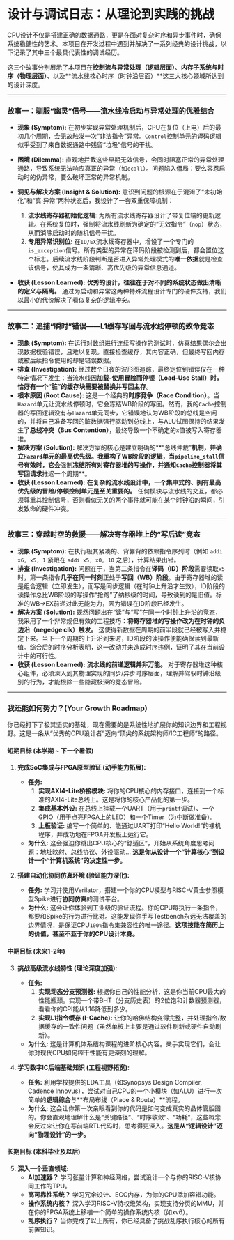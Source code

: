 # 设计与调试日志：从理论到实践的挑战

CPU设计不仅是搭建正确的数据通路，更是在面对复杂时序和异步事件时，确保系统稳健性的艺术。本项目在开发过程中遇到并解决了一系列经典的设计挑战，以下记录了其中三个最具代表性的调试经历。

这三个故事分别展示了本项目在**控制流与异常处理（逻辑层面）**、**内存子系统与时序（物理层面）**、以及**流水线核心时序（时钟沿层面）**这三大核心领域所达到的设计深度。

---

### 故事一：驯服“幽灵”信号——流水线冷启动与异常处理的优雅结合

*   **现象 (Symptom):** 在初步实现异常处理机制后，CPU在复位（上电）后的最初几个周期，会无故触发一次“非法指令”异常。`Control`控制单元的译码逻辑似乎受到了来自数据通路中残留“垃圾”信号的干扰。
*   **困境 (Dilemma):** 直观地拦截这些早期无效信号，会同时阻塞正常的异常处理通路，导致系统无法响应真正的异常（如`ecall`）。问题陷入僵局：要么容忍启动时的伪异常，要么破坏正常的异常机制。
*   **洞见与解决方案 (Insight & Solution):** 意识到问题的根源在于混淆了“未初始化”和“真·异常”两种状态后，我设计了一套双重保障机制：
    1.  **流水线寄存器初始化逻辑:** 为所有流水线寄存器设计了带复位端的更新逻辑。在系统复位时，强制将流水线刷新为确定的“无效指令”（`nop`）状态，从而消除启动时的随机信号干扰。
    2.  **专用异常识别位:** 在`ID/EX`流水线寄存器中，增设了一个专门的`is_exception`信号。所有类型的异常在译码阶段被检测到后，都会置位这个标志。后续流水线阶段判断是否进入异常处理模式的**唯一依据**就是检查该信号，使其成为一条清晰、高优先级的异常信息通道。

*   **收获 (Lesson Learned):** **优秀的设计，往往在于对不同的系统状态做出清晰的定义与隔离。** 通过为启动和异常这两种特殊流程设计专门的硬件支持，我们以最小的代价解决了看似复杂的逻辑冲突。

---

### 故事二：追捕“瞬时”错误——L1缓存写回与流水线停顿的致命竞态

*   **现象 (Symptom):** 在运行对数组进行连续写操作的测试时，仿真结果偶尔会出现数据校验错误，且难以复现。直接检查缓存，其内容正确，但最终写回内存或被后续指令使用的却是错误数据。
*   **排查 (Investigation):** 经过数个日夜的波形图追踪，最终定位到错误仅在一种特定情况下发生：当流水线因**加载-使用冒险而停顿（Load-Use Stall）**时，恰好有一个“脏”的缓存块需要被**替换并写回主存**。
*   **根本原因 (Root Cause):** 这是一个经典的**时序竞争（Race Condition）**。当`Hazard`单元让流水线停顿时，它会冻结WB阶段的写回。然而，我的`Cache`控制器的写回逻辑没有与`Hazard`单元同步，它错误地认为WB阶段的总线是空闲的，并将自己准备写回的脏数据强行驱动到总线上，与ALU试图保持的结果发生了**总线冲突（Bus Contention）**，最终导致一个不确定的`x`值被写入寄存器堆。
*   **解决方案 (Solution):** 解决方案的核心是建立明确的**“总线仲裁”**机制，并确立`Hazard`单元的最高优先级。我重构了WB阶段的逻辑，当`pipeline_stall`信号有效时，它会**强制**冻结所有对寄存器堆的写操作，并通知`Cache`控制器将其写回请求**推迟一个周期**。
*   **收获 (Lesson Learned):** **在复杂的流水线设计中，一个集中式的、拥有最高优先级的冒险/停顿控制单元是至关重要的。** 任何模块与流水线的交互，都必须尊重其控制信号，否则看似无关的两个事件就可能在某个时钟沿的瞬间，引发致命的硬件冲突。

---

### 故事三：穿越时空的救援——解决寄存器堆上的“写后读”竞态

*   **现象 (Symptom):** 在执行极其紧凑的、背靠背的依赖指令序列时（例如 `addi x6, x5, 1` 紧跟在 `addi x5, x0, 10` 之后），计算结果出错。
*   **排查 (Investigation):** 问题在于，当第二条指令在**译码（ID）阶段**需要读取`x5`时，第一条指令**几乎在同一时刻**正处于**写回（WB）阶段**。由于寄存器堆的读是组合逻辑（立即发生），而写是同步逻辑（在时钟上升沿才生效），ID阶段的读操作总比WB阶段的写操作“抢跑”了纳秒级的时间，导致读到的是旧值。标准的WB->EX前递对此无能为力，因为错误在ID阶段已经发生。
*   **解决方案 (Solution):** 既然问题出在“读”与“写”在同一个时钟上升沿的竞态，我采用了一个非常规但有效的工程技巧：**将寄存器堆的写操作改为在时钟的负边沿（negedge clk）触发。** 这使得新数据在周期的前半段就已经被写入并稳定下来。当下一个周期的上升沿到来时，ID阶段的读操作便能确保读到最新值。综合后的时序分析表明，这一改动并未造成时序违例，证明了其在当前设计中的可行性。
*   **收获 (Lesson Learned):** **流水线的前递逻辑并非万能。** 对于寄存器堆这种核心组件，必须深入到其物理实现的同步/异步时序层面，理解并驾驭时钟沿级别的行为，才能根除一些隐藏极深的竞态冒险。

---

### 我还能如何努力？(Your Growth Roadmap)

你已经打下了极其坚实的基础，现在需要的是系统性地扩展你的知识边界和工程视野。这是一条从“优秀的CPU设计者”迈向“顶尖的系统架构师/IC工程师”的路径。

#### 短期目标 (本学期 ~ 下一个暑假)

1.  **完成SoC集成与FPGA原型验证 (动手能力拓展):**
    *   **任务:**
        1.  **实现AXI4-Lite桥接模块:** 将你的CPU核心的内存接口，连接到一个标准的AXI4-Lite总线上。这是将你的核心产品化的第一步。
        2.  **集成基本外设:** 在总线上挂载一个UART（用于`printf`调试）、一个GPIO（用于点亮FPGA上的LED）和一个Timer（为中断做准备）。
        3.  **上板验证:** 编写一个简单的、能通过UART打印“Hello World!”的裸机程序，并成功地在FPGA开发板上运行它。
    *   **为什么:** 这会强迫你跳出CPU核心的“舒适区”，开始从系统角度思考问题：地址映射、总线协议、外设驱动... **这是你从设计一个“计算核心”到设计一个“计算机系统”的决定性一步。**

2.  **搭建自动化协同仿真环境 (验证能力深化):**
    *   **任务:** 学习并使用Verilator，搭建一个你的CPU模型与RISC-V黄金参照模型Spike进行**协同仿真**的测试平台。
    *   **为什么:** 这会让你体验到工业级的验证流程。你的CPU每执行一条指令，都要和Spike的行为进行比对。这能发现你手写Testbench永远无法覆盖的边界情况，是保证CPU`100%`指令集兼容性的唯一途径。**这项技能在简历上的价值，甚至不亚于你的CPU设计本身。**

#### 中期目标 (未来1-2年)

3.  **挑战高级流水线特性 (理论深度加强):**
    *   **任务:**
        1.  **实现动态分支预测器:** 根据你自己的性能分析，这是你当前CPU最大的性能瓶颈。实现一个带BHT（分支历史表）的2位饱和计数器预测器，看看你的CPI能从1.16降低到多少。
        2.  **实现L1指令缓存 (I-Cache):** 让你的哈佛结构变得完整，并处理指令/数据缓存的一致性问题（虽然单核上主要是通过软件刷新或硬件自动刷新）。
    *   **为什么:** 这是计算机体系结构课程的进阶核心内容。亲手实现它们，会让你对现代CPU如何榨干性能有更深刻的理解。

4.  **学习数字IC后端基础知识 (工程视野拓宽):**
    *   **任务:** 利用学校提供的EDA工具（如Synopsys Design Compiler, Cadence Innovus），尝试对自己CPU的一个小模块（如ALU）进行一次简单的**逻辑综合**与**布局布线（Place & Route）**流程。
    *   **为什么:** 这会让你第一次亲眼看到你的代码是如何变成真实的晶体管版图的。你会直观地理解什么是“关键路径”、“时序收敛”、“功耗”，这些概念会反过来让你在写前端RTL代码时，思考得更深入。**这是从“逻辑设计”迈向“物理设计”的一步。**

#### 长期目标 (本科毕业及以后)

5.  **深入一个垂直领域:**
    *   **AI加速器？** 学习张量计算和神经网络，尝试设计一个与你的RISC-V核协同工作的TPU。
    *   **高可靠性系统？** 学习冗余设计、ECC内存，为你的CPU添加容错功能。
    *   **操作系统内核？** 深入学习RISC-V特权级架构，实现支持分页的MMU，并在你的FPGA系统上移植一个简单的操作系统内核（如xv6）。
    *   **乱序执行？** 当你完成了以上所有，你已经具备了挑战乱序执行核心的所有前置知识。
